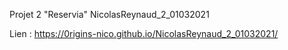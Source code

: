 Projet 2 "Reservia" NicolasReynaud_2_01032021

Lien : https://0rigins-nico.github.io/NicolasReynaud_2_01032021/
